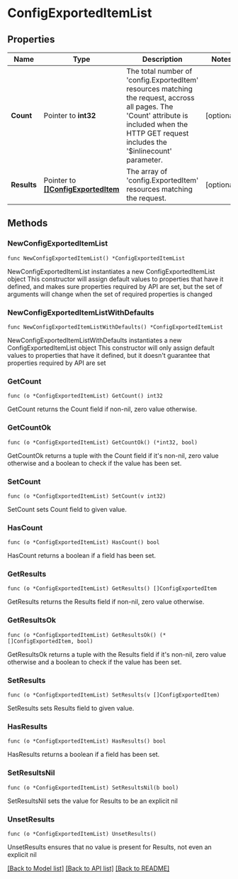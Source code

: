 # ConfigExportedItemList

## Properties

Name | Type | Description | Notes
------------ | ------------- | ------------- | -------------
**Count** | Pointer to **int32** | The total number of &#39;config.ExportedItem&#39; resources matching the request, accross all pages. The &#39;Count&#39; attribute is included when the HTTP GET request includes the &#39;$inlinecount&#39; parameter. | [optional] 
**Results** | Pointer to [**[]ConfigExportedItem**](config.ExportedItem.md) | The array of &#39;config.ExportedItem&#39; resources matching the request. | [optional] 

## Methods

### NewConfigExportedItemList

`func NewConfigExportedItemList() *ConfigExportedItemList`

NewConfigExportedItemList instantiates a new ConfigExportedItemList object
This constructor will assign default values to properties that have it defined,
and makes sure properties required by API are set, but the set of arguments
will change when the set of required properties is changed

### NewConfigExportedItemListWithDefaults

`func NewConfigExportedItemListWithDefaults() *ConfigExportedItemList`

NewConfigExportedItemListWithDefaults instantiates a new ConfigExportedItemList object
This constructor will only assign default values to properties that have it defined,
but it doesn't guarantee that properties required by API are set

### GetCount

`func (o *ConfigExportedItemList) GetCount() int32`

GetCount returns the Count field if non-nil, zero value otherwise.

### GetCountOk

`func (o *ConfigExportedItemList) GetCountOk() (*int32, bool)`

GetCountOk returns a tuple with the Count field if it's non-nil, zero value otherwise
and a boolean to check if the value has been set.

### SetCount

`func (o *ConfigExportedItemList) SetCount(v int32)`

SetCount sets Count field to given value.

### HasCount

`func (o *ConfigExportedItemList) HasCount() bool`

HasCount returns a boolean if a field has been set.

### GetResults

`func (o *ConfigExportedItemList) GetResults() []ConfigExportedItem`

GetResults returns the Results field if non-nil, zero value otherwise.

### GetResultsOk

`func (o *ConfigExportedItemList) GetResultsOk() (*[]ConfigExportedItem, bool)`

GetResultsOk returns a tuple with the Results field if it's non-nil, zero value otherwise
and a boolean to check if the value has been set.

### SetResults

`func (o *ConfigExportedItemList) SetResults(v []ConfigExportedItem)`

SetResults sets Results field to given value.

### HasResults

`func (o *ConfigExportedItemList) HasResults() bool`

HasResults returns a boolean if a field has been set.

### SetResultsNil

`func (o *ConfigExportedItemList) SetResultsNil(b bool)`

 SetResultsNil sets the value for Results to be an explicit nil

### UnsetResults
`func (o *ConfigExportedItemList) UnsetResults()`

UnsetResults ensures that no value is present for Results, not even an explicit nil

[[Back to Model list]](../README.md#documentation-for-models) [[Back to API list]](../README.md#documentation-for-api-endpoints) [[Back to README]](../README.md)


